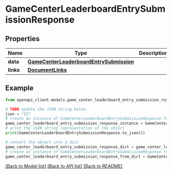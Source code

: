 # GameCenterLeaderboardEntrySubmissionResponse


## Properties

Name | Type | Description | Notes
------------ | ------------- | ------------- | -------------
**data** | [**GameCenterLeaderboardEntrySubmission**](GameCenterLeaderboardEntrySubmission.md) |  | 
**links** | [**DocumentLinks**](DocumentLinks.md) |  | 

## Example

```python
from openapi_client.models.game_center_leaderboard_entry_submission_response import GameCenterLeaderboardEntrySubmissionResponse

# TODO update the JSON string below
json = "{}"
# create an instance of GameCenterLeaderboardEntrySubmissionResponse from a JSON string
game_center_leaderboard_entry_submission_response_instance = GameCenterLeaderboardEntrySubmissionResponse.from_json(json)
# print the JSON string representation of the object
print(GameCenterLeaderboardEntrySubmissionResponse.to_json())

# convert the object into a dict
game_center_leaderboard_entry_submission_response_dict = game_center_leaderboard_entry_submission_response_instance.to_dict()
# create an instance of GameCenterLeaderboardEntrySubmissionResponse from a dict
game_center_leaderboard_entry_submission_response_from_dict = GameCenterLeaderboardEntrySubmissionResponse.from_dict(game_center_leaderboard_entry_submission_response_dict)
```
[[Back to Model list]](../README.md#documentation-for-models) [[Back to API list]](../README.md#documentation-for-api-endpoints) [[Back to README]](../README.md)


